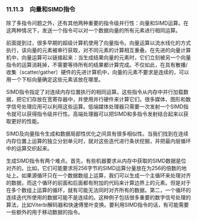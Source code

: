 ### 11.11.3　向量和SIMD指令

除了多指令问题之外，还有其他两种重要的指令级并行性：向量和SIMD运算。在这两种情况下，发送一个指令可以对一个数据向量的所有元素进行相同运算。

前面提到过，很多早期的超级计算机使用了向量指令。向量运算以流水线化的方式执行，该向量的元素被串行获取，对不同元素的计算相互重叠。在先进的向量计算机中，向量运算可以链接起来：当生成结果向量的元素时，它们立刻被另一个向量指令的运算消耗掉，不需要等待所有的结果都计算完成。不仅如此，在具有散播/收集（scatter/gather）硬件的先进计算机中，向量的元素不要求是连续的，可以用一个下标向量确定这些元素该放在哪里。

SIMD指令指定了对连续内存位置执行的相同运算。这些指令从内存中并行加载数据，把它们存放在宽寄存器中，并使用并行硬件来计算它们。很多媒体、图形和数字信号处理应用可以利用这些运算。低端媒体处理器只需要一次发射一个SIMD指令就可以获得指令级并行性。高端处理器可以把SIMD和多指令发射结合起来以获取更好的性能。

SIMD及向量指令生成和数据局部性优化之间具有很多相似性。当我们找到在连续内存位置上运算的独立分划单元时，就对这些迭代进行条状挖掘，并把最内层循环中的运算交织起来。

生成SIMD指令有两个难点。首先，有些机器要求从内存中获取的SIMD数据是位对齐的。比如，它们可能要求将256字节的SIMD运算分量放在为256的倍数的地址上。如果源循环只在一个数据数组上运算，我们可以生成一个主循环来处理对齐的数据，而这个循环的前面和后面都有附加的代码来计算边界上的元素。但是对于在多个数组上运算的循环，就有可能无法同时对齐所有的数据。第二，一个循环的连续迭代所使用的数据可能不是连续的。这种例子包括很多重要的数字信号处理的算法，比如Viterbi解码器和快速傅里叶变换。要利用SIMD指令的话，有可能需要一些额外的用于移动数据的指令。